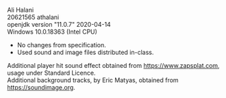 Ali Halani <br>
20621565 athalani <br>
openjdk version "11.0.7" 2020-04-14 <br>
Windows 10.0.18363 (Intel CPU)

- No changes from specification.
- Used sound and image files distributed in-class. <br>

Additional player hit sound effect obtained from https://www.zapsplat.com, usage under Standard Licence. <br>
Additional background tracks, by Eric Matyas, obtained from https://soundimage.org.

